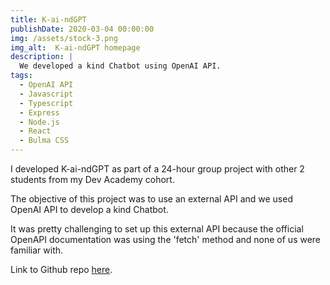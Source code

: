```yaml
---
title: K-ai-ndGPT
publishDate: 2020-03-04 00:00:00
img: /assets/stock-3.png
img_alt:  K-ai-ndGPT homepage
description: |
  We developed a kind Chatbot using OpenAI API.
tags:
  - OpenAI API
  - Javascript
  - Typescript
  - Express
  - Node.js
  - React
  - Bulma CSS
---
```


I developed K-ai-ndGPT as part of a 24-hour group project with other 2 students from my Dev Academy cohort. 

The objective of this project was to use an external API and we used OpenAI API to develop a kind Chatbot.

It was pretty challenging to set up this external API because the official OpenAPI documentation was using the 'fetch' method and none of us were familiar with. 

Link to Github repo [here](https://github.com/elisabertoni/k-ai-nd-GPT).




